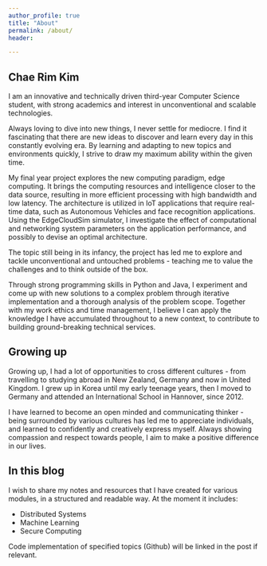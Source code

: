 ```yaml
---
author_profile: true
title: "About"
permalink: /about/
header:

---
```


## Chae Rim Kim
I am an innovative and technically driven third-year Computer Science student, with strong academics and interest in unconventional and scalable technologies.

Always loving to dive into new things, I never settle for mediocre. I find it fascinating that there are new ideas to discover and learn every day in this constantly evolving era. By learning and adapting to new topics and environments quickly, I strive to draw my maximum ability within the given time.

My final year project explores the new computing paradigm, edge computing. It brings the computing resources and intelligence closer to the data source, resulting in more efficient processing with high bandwidth and low latency. The architecture is utilized in IoT applications that require real-time data, such as Autonomous Vehicles and face recognition applications. Using the EdgeCloudSim simulator, I investigate the effect of computational and networking system parameters on the application performance, and possibly to devise an optimal architecture.

The topic still being in its infancy, the project has led me to explore and tackle unconventional and untouched problems - teaching me to value the challenges and to think outside of the box.

Through strong programming skills in Python and Java, I experiment and come up with new solutions to a complex problem through iterative implementation and a thorough analysis of the problem scope. Together with my work ethics and time management, I believe I can apply the knowledge I have accumulated throughout to a new context, to contribute to building ground-breaking technical services.

## Growing up

Growing up, I had a lot of opportunities to cross different cultures - from travelling to studying abroad in New Zealand, Germany and now in United Kingdom. I grew up in Korea until my early teenage years, then I moved to Germany and attended an International School in Hannover, since 2012.

I have learned to become an open minded and communicating thinker - being surrounded by various cultures has led me to appreciate individuals, and learned to confidently and creatively express myself. Always showing compassion and respect towards people, I aim to make a positive difference in our lives.



## In this blog

I wish to share my notes and resources that I have created for various modules, in a structured and readable way. At the moment it includes:
 - Distributed Systems
 - Machine Learning
 - Secure Computing

Code implementation of specified topics (Github) will be linked in the post if relevant.
